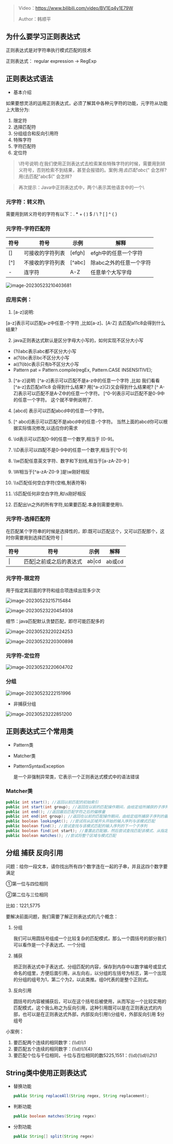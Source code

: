 
> Video：https://www.bilibili.com/video/BV1Eq4y1E79W
> 
>Author：韩顺平

## 为什么要学习正则表达式

正则表达式是对字符串执行模式匹配的技术

正则表达式： regular expression -> RegExp





## 正则表达式语法

- 基本介绍

如果要想灵活的运用正则表达式，必须了解其中各种元字符的功能，元字符从功能上大致分为:

1. 限定符
2. 选择匹配符
3. 分组组合和反向引用符
4. 特殊字符
5. 字符匹配符
6. 定位符

> \符号说明:在我们使用正则表达式去检索某些特殊字符的时候，需要用到转义符号，否则检索不到结果，甚至会报错的。案例:用$去匹配' abc$(" 会怎样?用(去匹配"abc$(" 会怎样?

> 再次提示：Java中正则表达式中，两个\\表示其他语言中的一个\

### 元字符：转义符\\

需要用到转义符号的字符有以下：. * + ( ) $ / \ ? [ ] ^ { }

### 元字符-字符匹配符

| 符号 | 符号             | 示例   | 解释                    |
| ---- | ---------------- | ------ | ----------------------- |
| []   | 可接收的字符列表 | [efgh] | efgh中的任意一个字符    |
| [^]  | 不接收的字符列表 | [^abc] | 除abc之外的任意一个字符 |
| -    | 连字符           | A-Z    | 任意单个大写字母        |

![image-20230523210403681](img/image-20230523210403681.png)

### 应用实例：

1. [a-z]说明:

  [a-z]表示可以匹配a-z中任意-个字符 ,比如[a-z]、[A-Z] 去匹配a11c8会得到什么结果?

2. java正则表达式默认是区分字母大小写的，如何实现不区分大小写

- (?i)abc表示abc都不区分大小写
- a(?i)bc表示bc不区分大小写
- a((?i)b)c表示只有b不区分大小写
- Pattern pat = Pattern.compile(regEx, Pattern.CASE INSENSITIVE);

3. [^a-z]说明:
\[^a-z\]表示可以匹配不是a-z中的任意一个字符 ,比如
我们看看\[^a-z\]去匹配a11c8 会得到什么结果? 用\[^a-z\]{2}又会得到什么结果呢?
\[^ A-Z\]表示可以匹配不是A-Z中的任意一个字符。
\[^0-9\]表示可以匹配不是0-9中的任意一个字符。
这个就不举例说明了.

4. [abcd] 表示可以匹配abcd中的任意一个字符。
5. \[^ abcd\]表示可以匹配不是abcd中的任意-个字符。
    当然上面的abcd你可以根据实际情况修改,以适应你的需求
6. \ld表示可以匹配0-9的任意一个数字,相当于 [0-9]。
7. \\\D表示可以四配不是0-9中的任意一个数字,相当于\[^0-9\]
8. \\\w匹配任意英文字符、数字和下划线,相当于[a-zA-Z0-9 ]
9. \\W相当于\[^a-zA-Z0-9 \]是\w刚好相反
10. \\\s匹配任何空白字符(空格,制表符等)
11. \\S匹配任何非空白字符,和\s刚好相反
12. 匹配出\n之外的所有字符,如果要匹配.本身则需要使用\\\\.

### 元字符-选择匹配符

在匹配某个字符串的时候是选择性的，即:既可以匹配这个，又可以匹配那个，这时你需要用到选择匹配符号 |

| 符号 | 符号                     | 示例   | 解释   |
| ---- | ------------------------ | ------ | ------ |
| \|   | 匹配\|之前或之后的表达式 | ab\|cd | ab或cd |

### 元字符-限定符

用于指定其前面的字符和组合项连续出现多少次

![image-20230523215715484](img/image-20230523215715484.png)

![image-20230523220454938](img/image-20230523220454938.png)

细节：java匹配默认贪婪匹配，即尽可能匹配多的

![image-20230523220224253](img/image-20230523220224253.png)

![image-20230523220300898](img/image-20230523220300898.png)

### 元字符-定位符

![image-20230523220604702](img/image-20230523220604702.png)

### 分组

![image-20230523222151996](img/image-20230523222151996.png)

- 非捕获分组

![image-20230523222851200](img/image-20230523222851200.png)

##  正则表达式三个常用类

- Pattern类

- Matcher类

- PatternSyntaxException

  是一个非强制异常类，它表示一个正则表达式模式中的语法错误

### Matcher类

```java
public int start(); //返回以前匹配的初始索引
public int start(int group); //返回在以前的匹配操作期间，由给定组所捕获的子序列的初始索引
public int end(); //返回最后匹配字符之后的偏移量
public int end(int group); //返回在以前的匹配操作期间，由给定组所捕获子序列的最后字符之后的偏移量
public boolean lookingAt(); //尝试将从区域开头开始的输入序列与该模式匹配
public boolean find(); //尝试查找与该模式匹配的输入序列的下一个子序列
public boolean find(int start); //重置此匹配器，然后尝试查找匹配该模式、从指定索引开始的输入序列的下一个子序列
public boolean matches(); //尝试将整个区域与模式匹配
```

## 分组 捕获 反向引用

问题：给你一段文本，请你找出所有四个数字连在一起的子串，并且这四个数字要满足

①第一位与四位相同

②第二位与三位相同

比如：1221,5775

要解决前面问题，我们需要了解正则表达式的几个概念：

1. 分组

   我们可以用圆括号组成一个比较复杂的匹配模式，那么一个圆括号的部分我们可以看作是一个子表达式、一个分组

2. 捕获

   把正则表达式中子表达式、分组匹配的内容，保存到内存中以数字编号或显式命名的组里，方便后面引用，从左向右，以分组的左括号为标志，第一个出现的分组的组号为1，第二个为2，以此类推。组0代表的是整个正则式。

3. 反向引用

   圆括号的内容被捕获后，可以在这个括号后被使用，从而写出一个比较实用的匹配模式，这个我么称之为反向引用，这种引用既可以是在正则表达式的内部，也可以是在正则表达式外部，内部反向引用\\\分组号，外部反向引用 $分组号

小案例：

1. 要匹配两个连续的相同数字：(\\\d)\\\1
2. 要匹配五个连续的相同数字：(\\\d)\\\1{4}
3. 要匹配个位与千位相同，十位与百位相同的数5225,1551：(\\\d)(\\\d)\\\2\\\1

## String类中使用正则表达式

- 替换功能

  ```java
  public String replaceAll(String regex, String replacement);
  ```

- 判断功能

  ```java
  public boolean matches(String regex)
  ```

- 分割功能

  ```java
  public String[] split(String regex)
  ```
